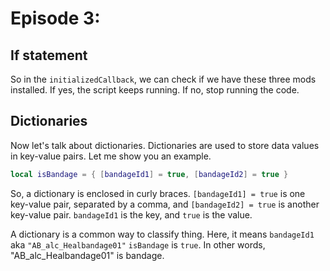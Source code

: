# Episode 3: 

## If statement

So in the `initializedCallback`, we can check if we have these three mods installed. If yes, the script keeps running. If no, stop running the code. 

## Dictionaries

Now let's talk about dictionaries. Dictionaries are used to store data values in key-value pairs. Let me show you an example. 

```lua
local isBandage = { [bandageId1] = true, [bandageId2] = true }
```

So, a dictionary is enclosed in curly braces. `[bandageId1] = true` is one key-value pair, separated by a comma, and `[bandageId2] = true` is another key-value pair. `bandageId1` is the key, and `true` is the value.

A dictionary is a common way to classify thing. Here, it means `bandageId1` aka `"AB_alc_Healbandage01"` `isBandage` is `true`. In other words, "AB_alc_Healbandage01" is bandage. 